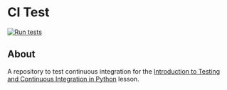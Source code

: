 # CI Test

[![Run tests](https://github.com/09nwalkerm/grid/actions/workflows/pytest.yaml/badge.svg)](https://github.com/09nwalkerm/grid/actions/workflows/pytest.yaml)


## About
A repository to test continuous integration for the [Introduction to Testing and Continuous Integration in Python](https://edbennett.github.io/python-testing-ci) lesson.
